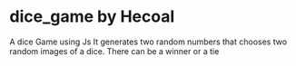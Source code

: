 # dice_game by Hecoal
A dice Game using Js
It generates two random numbers that chooses two random images of a dice. There can be a winner or a tie

